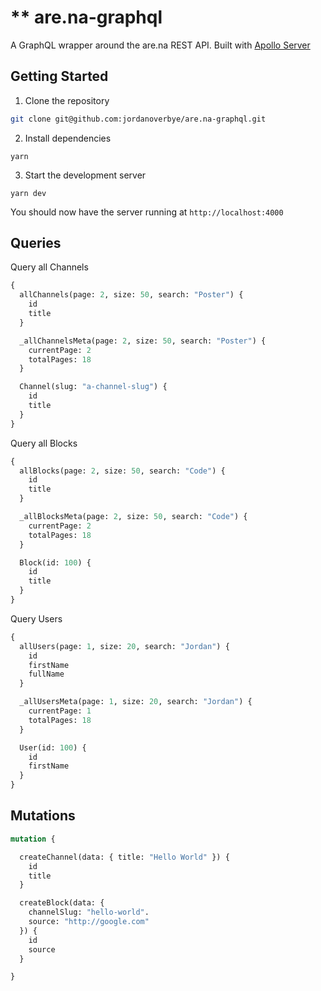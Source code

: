 # \*\* are.na-graphql

A GraphQL wrapper around the are.na REST API. Built with [Apollo Server](https://www.apollographql.com/docs/apollo-server/)

## Getting Started

1. Clone the repository

```sh
git clone git@github.com:jordanoverbye/are.na-graphql.git
```

2. Install dependencies

```
yarn
```

3. Start the development server

```
yarn dev
```

You should now have the server running at `http://localhost:4000`

## Queries

Query all Channels

```graphql
{
  allChannels(page: 2, size: 50, search: "Poster") {
    id
    title
  }

  _allChannelsMeta(page: 2, size: 50, search: "Poster") {
    currentPage: 2
    totalPages: 18
  }

  Channel(slug: "a-channel-slug") {
    id
    title
  }
}
```

Query all Blocks

```graphql
{
  allBlocks(page: 2, size: 50, search: "Code") {
    id
    title
  }

  _allBlocksMeta(page: 2, size: 50, search: "Code") {
    currentPage: 2
    totalPages: 18
  }

  Block(id: 100) {
    id
    title
  }
}
```

Query Users

```graphql
{
  allUsers(page: 1, size: 20, search: "Jordan") {
    id
    firstName
    fullName
  }

  _allUsersMeta(page: 1, size: 20, search: "Jordan") {
    currentPage: 1
    totalPages: 18
  }

  User(id: 100) {
    id
    firstName
  }
}
```

## Mutations

```graphql
mutation {

  createChannel(data: { title: "Hello World" }) {
    id
    title
  }

  createBlock(data: {
    channelSlug: "hello-world".
    source: "http://google.com"
  }) {
    id
    source
  }

}
```
